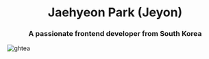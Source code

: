 <h1 align="center">Jaehyeon Park (Jeyon) </h1>

<h3 align="center">A passionate frontend developer from South Korea</h3>


<p><img align="left" src="https://github-readme-stats.vercel.app/api/top-langs/?username=ghtea&layout=compact" alt="ghtea" /></p>
